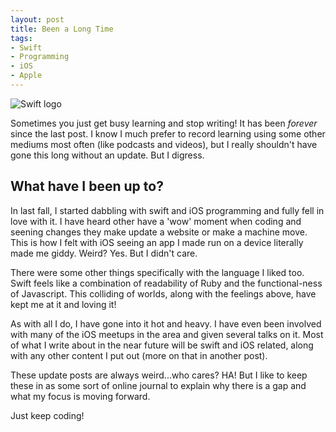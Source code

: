 ```yaml
---
layout: post
title: Been a Long Time
tags:
- Swift
- Programming
- iOS
- Apple
---
```

![Swift logo](./assets/images/atom-custom-snippets/Swift_logo.png)
<br />

Sometimes you just get busy learning and stop writing! It has been _forever_ since the last post. I know I much prefer to record learning using some other mediums most often (like podcasts and videos), but I really shouldn't have gone this long without an update. But I digress. 

## What have I been up to?

In last fall, I started dabbling with swift and iOS programming and fully fell in love with it. I have heard other have a 'wow' moment when coding and seening changes they make update a website or make a machine move. This is how I felt with iOS seeing an app I made run on a device literally made me giddy. Weird? Yes. But I didn't care. 

There were some other things specifically with the language I liked too. Swift feels like a combination of readability of Ruby and the functional-ness of Javascript. This colliding of worlds, along with the feelings above, have kept me at it and loving it!

As with all I do, I have gone into it hot and heavy. I have even been involved with many of the iOS meetups in the area and given several talks on it. Most of what I write about in the near future will be swift and iOS related, along with any other content I put out (more on that in another post).

These update posts are always weird...who cares? HA! But I like to keep these in as some sort of online journal to explain why there is a gap and what my focus is moving forward. 

Just keep coding!